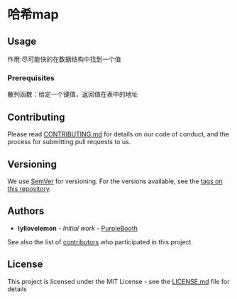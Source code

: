 # 哈希map

## Usage
作用:尽可能快的在数据结构中找到一个值

### Prerequisites

散列函数：给定一个键值，返回值在表中的地址


## Contributing

Please read [CONTRIBUTING.md](https://gist.github.com/PurpleBooth/b24679402957c63ec426) for details on our code of conduct, and the process for submitting pull requests to us.

## Versioning

We use [SemVer](http://semver.org/) for versioning. For the versions available, see the [tags on this repository](https://github.com/your/project/tags). 

## Authors

* **lyllovelemon** - *Initial work* - [PurpleBooth](https://github.com/lyllovelemon)

See also the list of [contributors](https://github.com/lyllovelemon/algorithm-js/contributors) who participated in this project.

## License

This project is licensed under the MIT License - see the [LICENSE.md](LICENSE.md) file for details

